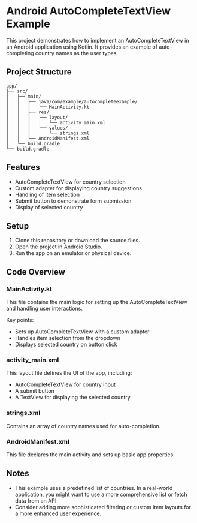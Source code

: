 # Android AutoCompleteTextView Example

This project demonstrates how to implement an AutoCompleteTextView in an Android application using Kotlin. It provides an example of auto-completing country names as the user types.

## Project Structure

```
app/
├── src/
│   ├── main/
│   │   ├── java/com/example/autocompleteexample/
│   │   │   └── MainActivity.kt
│   │   ├── res/
│   │   │   ├── layout/
│   │   │   │   └── activity_main.xml
│   │   │   └── values/
│   │   │       └── strings.xml
│   │   └── AndroidManifest.xml
│   └── build.gradle
└── build.gradle
```

## Features

- AutoCompleteTextView for country selection
- Custom adapter for displaying country suggestions
- Handling of item selection
- Submit button to demonstrate form submission
- Display of selected country

## Setup

1. Clone this repository or download the source files.
2. Open the project in Android Studio.
3. Run the app on an emulator or physical device.

## Code Overview

### MainActivity.kt

This file contains the main logic for setting up the AutoCompleteTextView and handling user interactions.

Key points:
- Sets up AutoCompleteTextView with a custom adapter
- Handles item selection from the dropdown
- Displays selected country on button click

### activity_main.xml

This layout file defines the UI of the app, including:
- AutoCompleteTextView for country input
- A submit button
- A TextView for displaying the selected country

### strings.xml

Contains an array of country names used for auto-completion.

### AndroidManifest.xml

This file declares the main activity and sets up basic app properties.

## Notes

- This example uses a predefined list of countries. In a real-world application, you might want to use a more comprehensive list or fetch data from an API.
- Consider adding more sophisticated filtering or custom item layouts for a more enhanced user experience.

